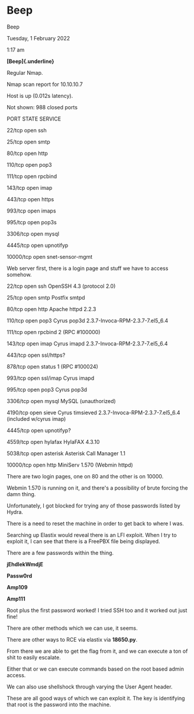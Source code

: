 # Beep

Beep

Tuesday, 1 February 2022

1:17 am

**\[Beep]{.underline}**

Regular Nmap.

Nmap scan report for 10.10.10.7

Host is up (0.012s latency).

Not shown: 988 closed ports

PORT      STATE SERVICE

22/tcp    open  ssh

25/tcp    open  smtp

80/tcp    open  http

110/tcp   open  pop3

111/tcp   open  rpcbind

143/tcp   open  imap

443/tcp   open  https

993/tcp   open  imaps

995/tcp   open  pop3s

3306/tcp  open  mysql

4445/tcp  open  upnotifyp

10000/tcp open  snet-sensor-mgmt

Web server first, there is a login page and stuff we have to access somehow.&#x20;

22/tcp    open  ssh        OpenSSH 4.3 (protocol 2.0)

25/tcp    open  smtp       Postfix smtpd

80/tcp    open  http       Apache httpd 2.2.3

110/tcp   open  pop3       Cyrus pop3d 2.3.7-Invoca-RPM-2.3.7-7.el5\_6.4

111/tcp   open  rpcbind    2 (RPC #100000)

143/tcp   open  imap       Cyrus imapd 2.3.7-Invoca-RPM-2.3.7-7.el5\_6.4

443/tcp   open  ssl/https?

878/tcp   open  status     1 (RPC #100024)

993/tcp   open  ssl/imap   Cyrus imapd

995/tcp   open  pop3       Cyrus pop3d

3306/tcp  open  mysql      MySQL (unauthorized)

4190/tcp  open  sieve      Cyrus timsieved 2.3.7-Invoca-RPM-2.3.7-7.el5\_6.4 (included w/cyrus imap)

4445/tcp  open  upnotifyp?

4559/tcp  open  hylafax    HylaFAX 4.3.10

5038/tcp  open  asterisk   Asterisk Call Manager 1.1

10000/tcp open  http       MiniServ 1.570 (Webmin httpd)

There are two login pages, one on 80 and the other is on 10000.

Webmin 1.570 is running on it, and there's a possibility of brute forcing the damn thing.&#x20;

Unfortunately, I got blocked for trying any of those passwords listed by Hydra.

There is a need to reset the machine in order to get back to where I was.&#x20;

Searching up Elastix would reveal there is an LFI exploit. When I try to exploit it, I can see that there is a FreePBX file being displayed.&#x20;

There are a few passwords within the thing.&#x20;

**jEhdIekWmdjE**

**Passw0rd**

**Amp109**

**Amp111**

Root plus the first password worked! I tried SSH too and it worked out just fine!

There are other methods which we can use, it seems.

There are other ways to RCE via elastix via **18650.py**.

From there we are able to get the flag from it, and we can execute a ton of shit to easily escalate.&#x20;

Either that or we can execute commands based on the root based admin access.

We can also use shellshock through varying the User Agent header.

These are all good ways of which we can exploit it. The key is identifying that root is the password into the machine.
